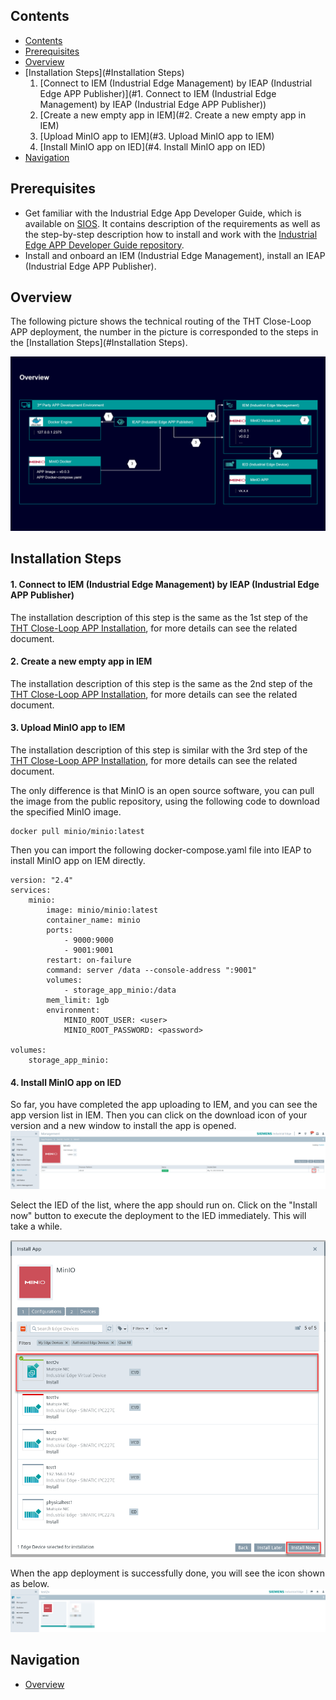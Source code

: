 ## Contents

- [Contents](#Contents)
- [Prerequisites](#Prerequisites)
- [Overview](#Overview)
- [Installation Steps](#Installation Steps)
  1. [Connect to IEM (Industrial Edge Management) by IEAP (Industrial Edge APP Publisher)](#1. Connect to IEM (Industrial Edge Management) by IEAP (Industrial Edge APP Publisher))
  2. [Create a new empty app in IEM](#2. Create a new empty app in IEM)
  3. [Upload MinIO app to IEM](#3. Upload MinIO app to IEM)
  4. [Install MinIO app on IED](#4. Install MinIO app on IED)
- [Navigation](#navigation)



## Prerequisites

- Get familiar with the Industrial Edge App Developer Guide, which is available on [SIOS](https://support.industry.siemens.com/cs/ww/en/view/109795865). It contains description of the requirements as well as the step-by-step description how to install and work with the [Industrial Edge APP Developer Guide repository](https://github.com/industrial-edge/Developer-Guide-Hands-on-App).
- Install and onboard an IEM (Industrial Edge Management), install an IEAP (Industrial Edge APP Publisher).



## Overview

The following picture shows the technical routing of the THT Close-Loop APP deployment, the number in the picture is corresponded to the steps in the [Installation Steps](#Installation Steps).

![install_minio_overview](graphics/install_minio_overview.png)



## Installation Steps

#### 1. Connect to IEM (Industrial Edge Management) by IEAP (Industrial Edge APP Publisher)

The installation description of this step is the same as the 1st step of the [THT Close-Loop APP Installation](./install_THT-Close-Loop-APP.md), for more details can see the related document.

#### 2. Create a new empty app in IEM

The installation description of this step is the same as the 2nd step of the [THT Close-Loop APP Installation](./install_THT-Close-Loop-APP.md), for more details can see the related document.

#### 3. Upload MinIO app to IEM

The installation description of this step is similar with the 3rd step of the [THT Close-Loop APP Installation](./install_THT-Close-Loop-APP.md), for more details can see the related document.

The only difference is that MinIO is an open source software, you can pull the image from the public repository, using the following code to download the specified MinIO image.

```
docker pull minio/minio:latest
```

Then you can import the following docker-compose.yaml file into IEAP to install MinIO app on IEM directly.

```
version: "2.4"
services: 
    minio:
        image: minio/minio:latest
        container_name: minio
        ports: 
            - 9000:9000
            - 9001:9001
        restart: on-failure
        command: server /data --console-address ":9001"
        volumes: 
            - storage_app_minio:/data 
        mem_limit: 1gb
        environment:
            MINIO_ROOT_USER: <user>
            MINIO_ROOT_PASSWORD: <password>
            
volumes:
    storage_app_minio:
```

#### 4. Install MinIO app on IED

So far, you have completed the app uploading to IEM, and you can see the app version list in IEM. Then you can click on the download icon of your version and a new window to install the app is opened. ![install_minio_step4-1](graphics/install_minio_step4-1.png)

Select the IED of the list, where the app should run on. Click on the "Install now" button to execute the deployment to the IED immediately. This will take a while.

<img src="graphics/install_minio_step4-2.png" alt="install_minio_step4-1" style="zoom:67%;">

When the app deployment is successfully done, you will see the icon shown as below.![image-20220510091032940](graphics/install_minio_step4-3.png)



## Navigation

- [Overview](../README.md)
